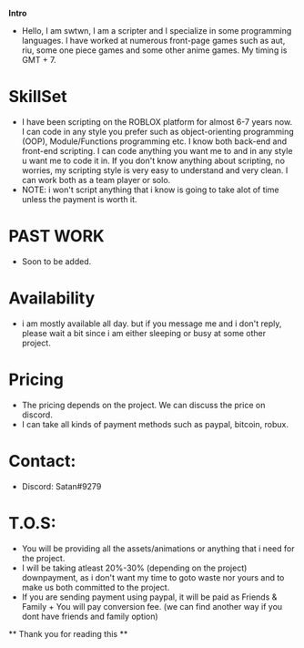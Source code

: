 **Intro**
* Hello, I am swtwn, I am a scripter and I specialize in some programming languages. I have worked at numerous front-page games such as aut, riu, some one piece games and some other anime games. My timing is GMT + 7.

# SkillSet
* I have been scripting on the ROBLOX platform for almost 6-7 years now. I can code in any style you prefer such as object-orienting programming (OOP), Module/Functions programming etc. I know both back-end and front-end scripting. I can code anything you want me to and in any style u want me to code it in. If you don't know anything about scripting, no worries, my scripting style is very easy to understand and very clean. I can work both as a team player or solo.
* NOTE: i won't script anything that i know is going to take alot of time unless the payment is worth it.

# PAST WORK
* Soon to be added.

# Availability
* i am mostly available all day. but if you message me and i don't reply, please wait a bit since i am either sleeping or busy at some other project.

# Pricing
* The pricing depends on the project. We can discuss the price on discord.
* I can take all kinds of payment methods such as paypal, bitcoin, robux.

# Contact:
* Discord: Satan#9279

# T.O.S:
* You will be providing all the assets/animations or anything that i need for the project.
* I will be taking atleast 20%-30% (depending on the project) downpayment, as i don't want my time to goto waste nor yours and to make us both committed to the project.
* If you are sending payment using paypal, it will be paid as Friends & Family + You will pay conversion fee. (we can find another way if you dont have friends and family option)

** Thank you for reading this **
